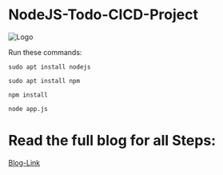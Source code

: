 # NodeJS-Todo-CICD-Project
![Logo](https://github.com/harshitsahu2311/Nodejs-Project/blob/main/harshit%20(1).gif)



Run these commands:


`sudo apt install nodejs`


`sudo apt install npm`


`npm install`

`node app.js`

# Read the full blog for all Steps: 
[Blog-Link](https://harshitsahu2311.hashnode.dev/complete-devops-cicd-project)
